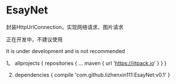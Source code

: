 # EsayNet
封装HttpUrlConnection，实现网络请求、图片请求


正在开发中，不建议使用

It is under development and is not recommended

1。
	allprojects {
		repositories {
			...
			maven { url 'https://jitpack.io' }
		}
	}
  
  
2.
	dependencies {
	        compile 'com.github.lizhenxin111:EsayNet:v0.1'
	}
